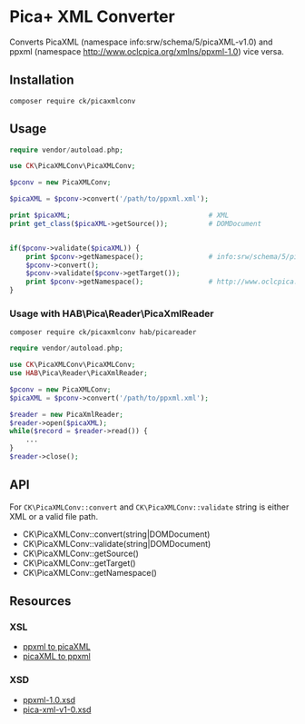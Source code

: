 # Pica+ XML Converter

Converts PicaXML (namespace info:srw/schema/5/picaXML-v1.0) and ppxml (namespace http://www.oclcpica.org/xmlns/ppxml-1.0) vice versa.

## Installation

    composer require ck/picaxmlconv

## Usage

```php
require vendor/autoload.php;

use CK\PicaXMLConv\PicaXMLConv;

$pconv = new PicaXMLConv;

$picaXML = $pconv->convert('/path/to/ppxml.xml');

print $picaXML;                                  # XML
print get_class($picaXML->getSource());          # DOMDocument


if($pconv->validate($picaXML)) {
    print $pconv->getNamespace();                # info:srw/schema/5/picaXML-v1.0
    $pconv->convert();
    $pconv->validate($pconv->getTarget());
    print $pconv->getNamespace();                # http://www.oclcpica.org/xmlns/ppxml-1.0
}
```

### Usage with HAB\Pica\Reader\PicaXmlReader

    composer require ck/picaxmlconv hab/picareader

```php
require vendor/autoload.php;

use CK\PicaXMLConv\PicaXMLConv;
use HAB\Pica\Reader\PicaXmlReader;

$pconv = new PicaXMLConv;
$picaXML = $pconv->convert('/path/to/ppxml.xml');

$reader = new PicaXmlReader;
$reader->open($picaXML);
while($record = $reader->read()) {
    ...
}
$reader->close();
```

## API

For ```CK\PicaXMLConv::convert``` and ```CK\PicaXMLConv::validate``` string is either XML or a valid file path.

- CK\PicaXMLConv::convert(string|DOMDocument)
- CK\PicaXMLConv::validate(string|DOMDocument)
- CK\PicaXMLConv::getSource()
- CK\PicaXMLConv::getTarget()
- CK\PicaXMLConv::getNamespace()

## Resources

### XSL
- [ppxml to picaXML](https://raw.githubusercontent.com/Zeitschriftendatenbank/picaxmlconv/master/res/xsl/ppxmlToPicaXML.xsl)
- [picaXML to ppxml](https://raw.githubusercontent.com/Zeitschriftendatenbank/php-marc-spec/master/res/xsl/picaXMLToPpxml.xsl)

### XSD
- [ppxml-1.0.xsd](https://raw.githubusercontent.com/Zeitschriftendatenbank/php-marc-spec/master/res/xsd/ppxml-1.0.xsd)
- [pica-xml-v1-0.xsd](https://raw.githubusercontent.com/Zeitschriftendatenbank/php-marc-spec/master/res/xsd/pica-xml-v1-0.xsd)